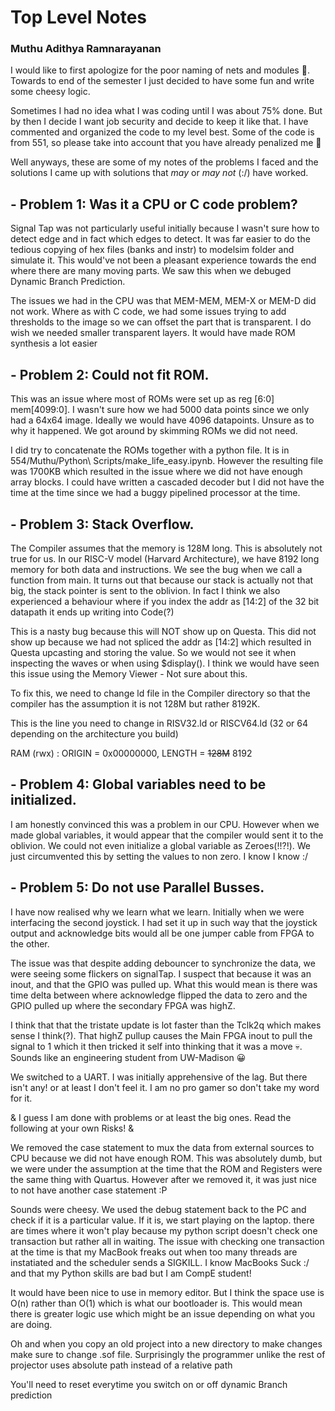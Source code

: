 # Top Level Notes
### Muthu Adithya Ramnarayanan

I would like to first apologize for the poor naming of nets and modules 🫠. Towards to end of the semester I just decided to have some fun and write some cheesy logic.

Sometimes I had no idea what I was coding until I was about 75% done. But by then I decide I want job security and decide to keep it like that. I have commented and organized the code to my level best. Some of the code is from 551, so please take into account that you have already penalized me 👻

Well anyways, these are some of my notes of the problems I faced and the solutions I came up with solutions that *may* or *may not* (:/) have worked.

## - Problem 1: Was it a CPU or C code problem?

Signal Tap was not particularly useful initially because I wasn't sure how to detect edge and in fact which edges to detect. It was far easier to do the tedious copying of hex files (banks and instr) to modelsim folder and simulate it. This would've not been a pleasant experience towards the end where there are many moving parts. We saw this when we debuged Dynamic Branch Prediction. 

The issues we had in the CPU was that MEM-MEM, MEM-X or MEM-D did not work. Where as with C code, we had some issues trying to add thresholds to the image so we can offset the part that is transparent. I do wish we needed smaller transparent layers. It would have made ROM synthesis a lot easier

## - Problem 2: Could not fit ROM.

This was an issue where most of ROMs were set up as reg [6:0] mem[4099:0]. I wasn't sure how we had 5000 data points since we only had a 64x64 image. Ideally we would have 4096 datapoints. Unsure as to why it happened. We got around by skimming ROMs we did not need. 

I did try to concatenate the ROMs together with a python file. It is in 554/Muthu/Python\ Scripts/make_life_easy.ipynb. However the resulting file was 1700KB which resulted in the issue where we did not have enough array blocks. I could have written a cascaded decoder but I did not have the time at the time since we had a buggy pipelined processor at the time. 

## - Problem 3: Stack Overflow.

The Compiler assumes that the memory is 128M long. This is absolutely not true for us. In our RISC-V model (Harvard Architecture), we have 8192 long memory for both data and instructions. We see the bug when we call a function from main. It turns out that because our stack is actually not that big, the stack pointer is sent to the oblivion. In fact I think we also experienced a behaviour where if you index the addr as [14:2] of the 32 bit datapath it ends up writing into Code(?)

This is a nasty bug because this will NOT show up on Questa. This did not show up because we had not spliced the addr as [14:2] which resulted in Questa upcasting and storing the value. So we would not see it when inspecting the waves or when using $display(). I think we would have seen this issue using the Memory Viewer - Not sure about this.

To fix this, we need to change ld file in the Compiler directory so that the compiler has the assumption it is not 128M but rather 8192K. 

This is the line you need to change in RISV32.ld or RISCV64.ld (32 or 64 depending on the architecture you build)

RAM (rwx)  : ORIGIN = 0x00000000, LENGTH = ~~128M~~ 8192

## - Problem 4: Global variables need to be initialized. 

I am honestly convinced this was a problem in our CPU. However when we made global variables, it would appear that the compiler would sent it to the oblivion. We could not even initialize a global variable as Zeroes(!!?!). We just circumvented this by setting the values to non zero. I know I know :/

## - Problem 5: Do not use Parallel Busses. 

I have now realised why we learn what we learn. Initially when we were interfacing the second joystick. I had set it up in such way that the joystick output and acknowledge bits would all be one jumper cable from FPGA to the other. 

The issue was that despite adding debouncer to synchronize the data, we were seeing some flickers on signalTap. I suspect that because it was an inout, and that the GPIO was pulled up. What this would mean is there was time delta between where acknowledge flipped the data to zero and the GPIO pulled up where the secondary FPGA was highZ.

I think that that the tristate update is lot faster than the Tclk2q which makes sense I think(?). That highZ pullup causes the Main FPGA inout to pull the signal to 1 which it then tricked it self into thinking that it was a move 💀. Sounds like an engineering student from UW-Madison 😀

We switched to a UART. I was initially apprehensive of the lag. But there isn't any! or at least I don't feel it. I am no pro gamer so don't take my word for it. 


& I guess I am done with problems or at least the big ones. Read the following at your own Risks! &

We removed the case statement to mux the data from external sources to CPU because we did not have enough ROM. This was absolutely dumb, but we were under the assumption at the time that the ROM and Registers were the same thing with Quartus. However after we removed it, it was just nice to not have another case statement :P

Sounds were cheesy. We used the debug statement back to the PC and check if it is a particular value. If it is, we start playing on the laptop. there are times where it won't play because my python script doesn't check one transaction but rather all in waiting. The issue with checking one transaction at the time is that my MacBook freaks out when too many threads are instatiated and the scheduler sends a SIGKILL. I know MacBooks Suck :/ and that my Python skills are bad but I am CompE student!

It would have been nice to use in memory editor. But I think the space use is O(n) rather than O(1) which is what our bootloader is. This would mean there is greater logic use which might be an issue depending on what you are doing. 

Oh and when you copy an old project into a new directory to make changes make sure to change .sof file. Surprisingly the programmer unlike the rest of projector uses absolute path instead of a relative path

You'll need to reset everytime you switch on or off dynamic Branch prediction
